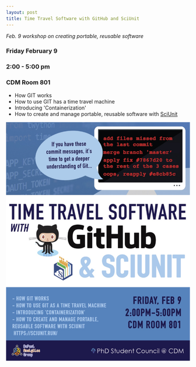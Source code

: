 ```yaml
---
layout: post
title: Time Travel Software with GitHub and SciUnit
---
```


*Feb. 9 workshop on creating portable, reusable software*  

### Friday February 9 ###

### 2:00 - 5:00 pm ###

### CDM Room 801 ###

- How GIT works
- How to use GIT has a time travel machine
- Introducing 'Containerization'
- How to create and manage portable, reusable software with [SciUnit](https://sciunit.run/)

![flyer](/images/TimeTravel.jpg)
